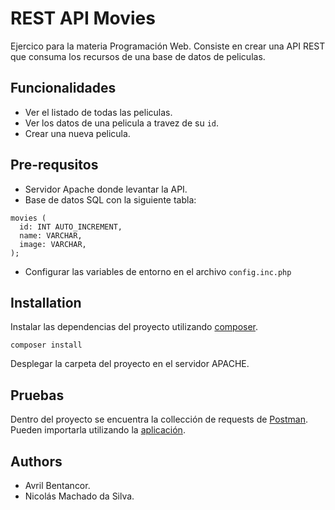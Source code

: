 # REST API Movies

Ejercico para la materia Programación Web. Consiste en crear una API REST que consuma los recursos de una base de datos de peliculas.

## Funcionalidades 

- Ver el listado de todas las peliculas.
- Ver los datos de una pelicula a travez de su `id`.
- Crear una nueva pelicula.

## Pre-requsitos
- Servidor Apache donde levantar la API.
- Base de datos SQL con la siguiente tabla:
```
movies (
  id: INT AUTO_INCREMENT,
  name: VARCHAR,
  image: VARCHAR,
);
```
- Configurar las variables de entorno en el archivo `config.inc.php`

## Installation

Instalar las dependencias del proyecto utilizando [composer](https://getcomposer.org/).

```
composer install
```
Desplegar la carpeta del proyecto en el servidor APACHE.

## Pruebas
Dentro del proyecto se encuentra la collección de requests de [Postman](https://www.postman.com/). Pueden importarla utilizando la [aplicación](https://learning.postman.com/docs/getting-started/importing-and-exporting-data/).



## Authors
- Avril Bentancor.
- Nicolás Machado da Silva.
